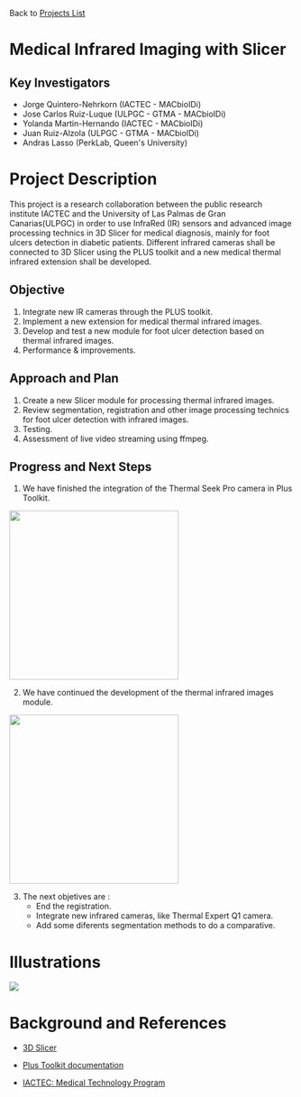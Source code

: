 Back to [Projects List](../../FIXME.md#ProjectsList)

# Medical Infrared Imaging with Slicer 
## Key Investigators

- Jorge Quintero-Nehrkorn (IACTEC - MACbioIDi)
- Jose Carlos Ruiz-Luque (ULPGC - GTMA - MACbioIDi)
- Yolanda Martin-Hernando (IACTEC - MACbioIDi)
- Juan Ruiz-Alzola (ULPGC - GTMA - MACbioIDi)
- Andras Lasso (PerkLab, Queen's University)

# Project Description

This project is a research collaboration between the public research institute IACTEC and the University of Las Palmas de Gran Canarias(ULPGC) in order to use InfraRed (IR) sensors and advanced image processing technics in 3D Slicer for medical diagnosis, mainly for foot ulcers detection in diabetic patients. Different infrared cameras shall be connected to 3D Slicer using the PLUS toolkit and a new medical thermal infrared extension shall be developed.

## Objective

1. Integrate new IR cameras through the PLUS toolkit.
2. Implement a new extension for medical thermal infrared images.
3. Develop and test a new module for foot ulcer detection based on thermal infrared images.
4. Performance & improvements.

## Approach and Plan

1. Create a new Slicer module for processing thermal infrared images. 
2. Review segmentation, registration and other image processing technics for foot ulcer detection with infrared images.
3. Testing.
4. Assessment of live video streaming using ffmpeg.

## Progress and Next Steps

<!--Describe progress and next steps in a few bullet points as you are
making progress.-->
1. We have finished the integration of the Thermal Seek Pro camera in Plus Toolkit.

<img src="https://raw.githubusercontent.com/NA-MIC/ProjectWeek/master/PW27_2018_Boston/Projects/MedicalInfraredImagingwithSlicer/Plus%2BSlicer.png" width=300>

2. We have continued the development of the thermal infrared images module. 
<img src="https://raw.githubusercontent.com/NA-MIC/ProjectWeek/master/PW27_2018_Boston/Projects/MedicalInfraredImagingwithSlicer/SlicerInfraredModule.png" width=300>

3. The next objetives are :
    - End the registration.
    - Integrate new infrared cameras, like Thermal Expert Q1 camera.
    - Add some diferents segmentation methods to do a comparative. 

# Illustrations

<!--Add pictures and links to videos that demonstrate what has been
accomplished.-->
<!--3D Slicer Training Network.-->

<img src="https://raw.githubusercontent.com/NA-MIC/ProjectWeek/master/PW27_2018_Boston/Projects/MedicalInfraredImagingwithSlicer/PiesRecortados.png">

# Background and References

<!--Use this space for information that may help people better understand
your project, like links to papers, source code, or data.-->

+ [3D Slicer](https://www.slicer.org)

+ [Plus Toolkit documentation](http://perk-software.cs.queensu.ca/plus/doc/nightly/user/index.html)

+ [IACTEC: Medical Technology Program](http://www.iac.es/iactec.php?op1=141&op2=462)
